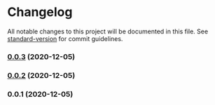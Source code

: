 # Changelog

All notable changes to this project will be documented in this file. See [standard-version](https://github.com/conventional-changelog/standard-version) for commit guidelines.

### [0.0.3](https://github.com/adrian-cerdeira/kampf-der-diener/compare/v0.0.2...v0.0.3) (2020-12-05)

### [0.0.2](https://github.com/adrian-cerdeira/kampf-der-diener/compare/v0.0.1...v0.0.2) (2020-12-05)

### 0.0.1 (2020-12-05)
